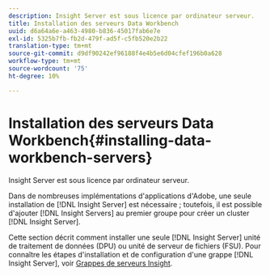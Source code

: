 ```yaml
---
description: Insight Server est sous licence par ordinateur serveur.
title: Installation des serveurs Data Workbench
uuid: d6a64a6e-a463-4980-b836-45017fab6e7e
exl-id: 5325b7fb-fb2d-479f-ad5f-c5fb520e2b22
translation-type: tm+mt
source-git-commit: d9df90242ef96188f4e4b5e6d04cfef196b0a628
workflow-type: tm+mt
source-wordcount: '75'
ht-degree: 10%

---
```


# Installation des serveurs Data Workbench{#installing-data-workbench-servers}

Insight Server est sous licence par ordinateur serveur.

Dans de nombreuses implémentations d&#39;applications d&#39;Adobe, une seule installation de [!DNL Insight Server] est nécessaire ; toutefois, il est possible d&#39;ajouter [!DNL Insight Servers] au premier groupe pour créer un cluster [!DNL Insight Server].

Cette section décrit comment installer une seule [!DNL Insight Server] unité de traitement de données (DPU) ou unité de serveur de fichiers (FSU). Pour connaître les étapes d&#39;installation et de configuration d&#39;une grappe [!DNL Insight Server], voir [Grappes de serveurs Insight](../../../home/c-inst-svr/c-install-ins-svr/c-ins-svr-clstrs/c-abt-ins-svr-clsters.md).
